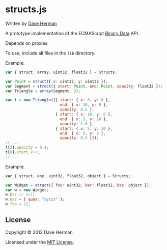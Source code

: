 # structs.js

Written by [Dave Herman](http://calculist.org)

A prototype implementation of the ECMAScript [Binary Data](http://wiki.ecmascript.org/doku.php?id=strawman:binary_data) API.

Depends on proxies.

To use, include all files in the `lib` directory.

Example:

```javascript
var { struct, array, uint32, float32 } = Structs;

var Point = struct({ x: uint32, y: uint32 });
var Segment = struct({ start: Point, end: Point, opacity: float32 });
var Triangle = array(Segment, 3);

var t = new Triangle([{ start: { x: 0, y: 0 },
                        end: { x: 10, y: 0 },
                        opacity: 0.5 },
                      { start: { x: 10, y: 0 },
                        end: { x: 5, y: 10 },
                        opacity: 1.0 },
                      { start: { x: 5, y: 10 },
                        end: { x: 0, y: 0 },
                        opacity: 0.3 }]);
// ...
t[2].opacity = 0.4;
t[0].start.x++;
// ...
```

Example:

```javascript
var { struct, any, uint32, float32, object } = Structs;

var Widget = struct({ foo: uint32, bar: float32, baz: object });
var w = new Widget;
w.baz // null
w.baz = { quux: "xyzzx" };
w.foo = 12;
```

## License

Copyright © 2012 Dave Herman

Licensed under the [MIT License](http://mit-license.org).
